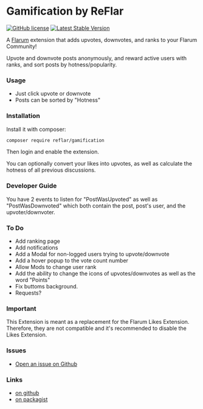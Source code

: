 # Gamification by ReFlar

[![GitHub license](https://img.shields.io/badge/license-MIT-blue.svg)](https://github.com/ReFlar/gamification/blob/master/LICENSE) [![Latest Stable Version](https://img.shields.io/packagist/v/reflar/gamification.svg)](https://github.com/ReFlar/gamification)

A [Flarum](http://flarum.org) extension that adds upvotes, downvotes, and ranks to your Flarum Community!

Upvote and downvote posts anonymously, and reward active users with ranks, and sort posts by hotness/popularity.

### Usage

- Just click upvote or downvote
- Posts can be sorted by "Hotness"

### Installation

Install it with composer:

```bash
composer require reflar/gamification
```

Then login and enable the extension.

You can optionally convert your likes into upvotes, as well as calculate the hotness of all previous discussions.

### Developer Guide

You have 2 events to listen for "PostWasUpvoted" as well as "PostWasDownvoted" which both contain the post, post's user, and the upvoter/downvoter.

### To Do

- Add ranking page
- Add notifications
- Add a Modal for non-logged users trying to upvote/downvote
- Add a hover popup to the vote count number
- Allow Mods to change user rank
- Add the ability to change the icons of upvotes/downvotes as well as the word "Points"
- Fix buttoms background.
- Requests?

### Important

This Extension is meant as a replacement for the Flarum Likes Extension. Therefore, they are not compatible and it's recommended to disable the Likes Extension.

### Issues

- [Open an issue on Github](https://github.com/ReFlar/gamification/issues) 

### Links

- [on github](https://github.com/ReFlar/gamification)
- [on packagist](https://packagist.org/packages/ReFlar/gamification)
